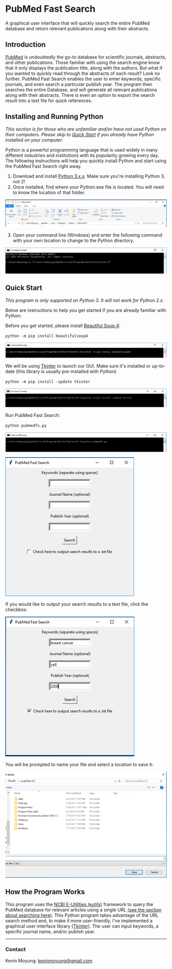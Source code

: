 # PubMed Fast Search
A graphical user interface that will quickly search the entire PubMed database and return relevant publications along with their abstracts.

## Introduction
[PubMed](https://www.ncbi.nlm.nih.gov/pubmed/) is undoubtedly the go-to database for scientific journals, abstracts, and other publications. Those familiar with using the search engine know that it only displays the publication title, along with the authors. But what if you wanted to quickly read through the abstracts of each result? Look no further. PubMed Fast Search enables the user to enter keywords, specific journals, and even search a particular publish year. The program then searches the entire Database, and will generate all relevant publications along with their abstracts. There is even an option to export the search result into a text file for quick references.

## Installing and Running Python
*This section is for those who are unfamiliar and/or have not used Python on their computers. Please skip to [Quick Start](https://github.com/kmoyung/PubMed-FastSearch/blob/master/README.md#quick-start) if you already have Python installed on your computer.*

Python is a powerful programming language that is used widely in many different industries and institutions with its popularity growing every day. The following instructions will help you quickly install Python and start using the PubMed Fast Search right away. 

1. Download and install [Python 3.x.x](https://www.python.org/downloads/). Make sure you're installing Python 3, not 2!
2. Once installed, find where your Python.exe file is located. You will need to know the location of that folder.

![](https://github.com/kmoyung/PubMed-FastSearch/blob/master/images/Finding_Python_Address.PNG)

3. Open your command line (Windows) and enter the following command with your own location to change to the Python directory.

![](https://github.com/kmoyung/PubMed-FastSearch/blob/master/images/Change_Directory.PNG) 

## Quick Start
*This program is only supported on Python 3. It will not work for Python 2.x.*

Below are instructions to help you get started if you are already familiar with Python:

Before you get started, please install [Beautiful Soup 4](https://www.crummy.com/software/BeautifulSoup/bs4/doc/):

`python -m pip install beautifulsoup4`

![](https://github.com/kmoyung/PubMed-FastSearch/blob/master/images/Install_BeautifulSoup4.PNG)

We will be using [Tkinter](https://wiki.python.org/moin/TkInter) to launch our GUI. Make sure it's installed or up-to-date (this library is usually pre-installed with Python)

`python -m pip install -update tkinter`

![](https://github.com/kmoyung/PubMed-FastSearch/blob/master/images/Update_Tkinter.PNG)

Run PubMed Fast Search:

`python pubmedfs.py`

![](https://github.com/kmoyung/PubMed-FastSearch/blob/master/images/Run.PNG)

![](https://github.com/kmoyung/PubMed-FastSearch/blob/master/images/GUI.PNG)

If you would like to output your search results to a text file, click the checkbox:

![](https://github.com/kmoyung/PubMed-FastSearch/blob/master/images/Checkbox_Output.PNG)

You will be prompted to name your file and select a location to save it:

![](https://github.com/kmoyung/PubMed-FastSearch/blob/master/images/Save_File.PNG)

## How the Program Works

This program uses the [NCBI E-Utilities (eutils)](https://www.ncbi.nlm.nih.gov/books/NBK25500/) framework to query the PubMed database for relevant articles using a single URL [(see the section about searching here)](https://www.ncbi.nlm.nih.gov/books/NBK25500/#_chapter1_Searching_a_Database_). This Python program takes advantage of the URL search method and, to make it more user-friendly, I've implemented a graphical user interface library [(Tkinter)](https://wiki.python.org/moin/TkInter). The user can input keywords, a specific journal name, and/or publish year.

* * *

### Contact
Kevin Moyung: kevinmoyung@gmail.com
